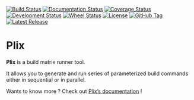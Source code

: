 [![Build Status](https://travis-ci.org/freelan-developers/plix.svg)](https://travis-ci.org/freelan-developers/plix)
[![Documentation Status](https://readthedocs.org/projects/plix/badge/?version=latest)](https://readthedocs.org/projects/plix/?badge=latest)
[![Coverage Status](https://coveralls.io/repos/freelan-developers/plix/badge.svg?branch=master)](https://coveralls.io/r/freelan-developers/plix?branch=master)
[![Development Status](https://pypip.in/status/plix/badge.svg)](https://pypi.python.org/pypi/plix)
[![Wheel Status](https://pypip.in/wheel/plix/badge.png?branch=master)](https://pypi.python.org/pypi/plix)
[![License](https://img.shields.io/pypi/l/plix.svg)](http://opensource.org/licenses/MIT)
[![GitHub Tag](https://img.shields.io/github/tag/freelan-developers/plix.svg)](https://github.com/freelan-developers/plix)
[![Latest Release](https://img.shields.io/pypi/v/plix.svg)](https://pypi.python.org/pypi/plix)

# Plix

**Plix** is a build matrix runner tool.

It allows you to generate and run series of parameterized build commands either in sequential or in parallel.

Wants to know more ? Check out [Plix’s documentation](http://plix.readthedocs.org/en/latest/index.html) !
